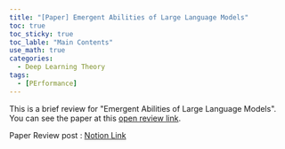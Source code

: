 ```yaml
---
title: "[Paper] Emergent Abilities of Large Language Models"
toc: true
toc_sticky: true
toc_lable: "Main Contents"
use_math: true
categories:
  - Deep Learning Theory
tags:
  - [PErformance]
---
```


This is a brief review for "Emergent Abilities of Large Language Models". You can see the paper at this [open review link](https://openreview.net/forum?id=yzkSU5zdwD).


Paper Review post : [Notion Link]([https://yejin109.notion.site/AdaGDA-Faster-Adaptive-Gradient-Descent-Ascent-Methods-for-Minimax-Optimization-2008d405174045a98c3fa2c2078317ba?pvs=4](https://yejin109.notion.site/Emergent-Abilities-of-Large-Language-Models-fdf59d3bba814f4ba60b9b89b7eb351f?pvs=4)https://yejin109.notion.site/Emergent-Abilities-of-Large-Language-Models-fdf59d3bba814f4ba60b9b89b7eb351f?pvs=4)
